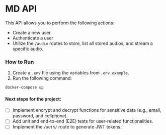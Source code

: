 # MD API

This API allows you to perform the following actions:

- Create a new user
- Authenticate a user
- Utilize the `/audio` routes to store, list all stored audios, and stream a specific audio.

### How to Run

1. Create a `.env` file using the variables from `.env.example`.
2. Run the following command:

```bash
docker-compose up
```

#### Next steps for the project:

- [ ] Implement encrypt and decrypt functions for sensitive data (e.g., email, password, and cellphone).
- [ ] Add unit and end-to-end (E2E) tests for user-related functionalities.
- [ ] Implement the `/auth/` route to generate JWT tokens.
